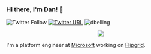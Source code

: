 ### Hi there, I'm Dan! 👋
![Twitter Follow](https://img.shields.io/twitter/follow/dan__irl__)
[![Twitter URL](https://img.shields.io/twitter/url?label=LinkedIn&logo=linkedin&style=social&url=https%3A%2F%2Fwww.linkedin.com%2Fin%2Fdanbelling)](https://linkedin.com/in/danbelling)
<img src="https://komarev.com/ghpvc/?username=dbelling" alt="dbelling" />

<p align="center">
<a href= "http://www.dbelling.cloud"><img src="https://en.gravatar.com/userimage/98488740/fe9eb6e5003cf059795d5dc5251297c6.jpg?size=200"/></a>
</p>

I'm a platform engineer at [Microsoft](https://www.microsoft.com) working on [Flipgrid](https://info.flipgrid.com/).
